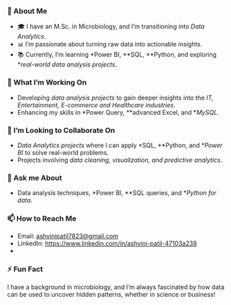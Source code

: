 ### 🌱 About Me

- 🎓 I have an M.Sc. in Microbiology, and I’m transitioning into *Data Analytics*.
- 📊 I’m passionate about turning raw data into actionable insights.
- 📚 Currently, I’m learning *Power BI, **SQL, **Python, and exploring **real-world data analysis projects*.

### 🔭 What I’m Working On
- Developing *data analysis projects* to gain deeper insights into the *IT, Entertainment, E-commerce and Healthcare industries*.
- Enhancing my skills in *Power Query, **advanced Excel, and **MySQL*.

### 👯 I’m Looking to Collaborate On
- *Data Analytics projects* where I can apply *SQL, **Python, and **Power BI* to solve real-world problems.
- Projects involving *data cleaning, visualization, and predictive analytics*.

### 💬 Ask me About
- Data analysis techniques, *Power BI, **SQL queries, and **Python for data*.

### 📫 How to Reach Me
- Email: ashvinipatil7823@gmail.com
- LinkedIn: https://www.linkedin.com/in/ashvini-patil-47103a238
- 
### ⚡ Fun Fact
I have a background in microbiology, and I’m always fascinated by how data can be used to uncover hidden patterns, whether in science or business!
<!---
ashvini7823/ashvini7823 is a ✨ special ✨ repository because its `README.md` (this file) appears on your GitHub profile.
You can click the Preview link to take a look at your changes.
--->
